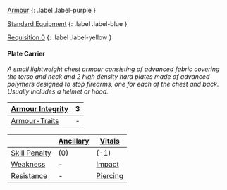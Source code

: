 
[Armour](Game/Armour-List)
{: .label .label-purple }

[Standard Equipment](Game/Standard-Equipment)
{: .label .label-blue }

[Requisition 0](Game/Deployment#Requisition)
{: .label .label-yellow }
#### Plate Carrier
*A small lightweight chest armour consisting of advanced fabric covering the torso and neck and 2 high density hard plates made of advanced polymers designed to stop firearms, one for each of the chest and back. Usually includes a helmet or hood.*

| [Armour Integrity](Game/Core/Armour#Armour%20Integrity) | 3 |
| :---- | :---- |
| [Armour-Traits](Game/Core/Armour-Traits) | - |

|                                                            | [Ancillary](Game/Core/Injury#Ancillary) | [Vitals](Game/Core/Injury#Vitals) |
| ---------------------------------------------------------- | --------------------------------------- | --------------------------------- |
| [Skill Penalty](Game/Core/Armour#Skill%20Penalty)          | (0)                                     | (-1)                               |
| [Weakness](Game/Core/Armour#Weakness%20and%20Resistance)   | -                                     | [Impact](Game/Core/Injury#Impact)                                  |
| [Resistance](Game/Core/Armour#Weakness%20and%20Resistance) | -                                       | [Piercing](Game/Core/Injury#Piercing)                                  |

